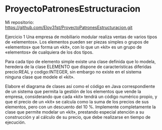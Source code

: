 # ProyectoPatronesEstructuracion
Mi repositorio: https://github.com/Eloy31st/ProyectoPatronesEstructuracion.git

Ejercicio 1 
Una empresa de mobiliario modular realiza ventas de varios tipos de «elementos». Los elementos pueden ser piezas simples o grupos de «elementos» que forma un «kit», con lo que un «kit» es un grupo de «elementos» de cualquiera de los dos tipos.

Para cada tipo de elemento simple existe una clase definida que lo modela, heredera de la clase ELEMENTO que dispone de características diferidas precio:REAL y codigo:INTEGER, sin embargo no existe en el sistema ninguna clase que modele el «kit».

Elabore el diagrama de clases así como el código en Java correspondiente de un sistema que permita la gestión de los elementos que vende la empresa, considerando que cada «kit» tendrá un código numérico propio, y que el precio de un «kit» se calcula como la suma de los precios de sus elementos, pero con un descuento del 10 %. Implemente completamente la clase que permite modelar un «kit», prestando especial atención a su construcción y al cálculo de su precio, que debe realizarse en tiempo de ejecución.
